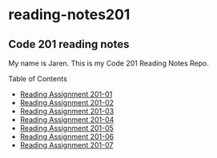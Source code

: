 # reading-notes201

## Code 201 reading notes

My name is Jaren. This is my Code 201 Reading Notes Repo.

Table of Contents

- [Reading Assignment 201-01](/class-01.md)
- [Reading Assignment 201-02](/class-02.md)
- [Reading Assignment 201-03](/class-03.md)
- [Reading Assignment 201-04](/class-04.md)
- [Reading Assignment 201-05](/class-05.md)
- [Reading Assignment 201-06](/class-06.md)
- [Reading Assignment 201-07](/class-07.md)
